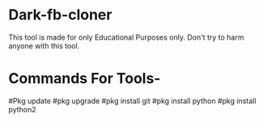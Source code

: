 # Dark-fb-cloner
This tool is made for only Educational Purposes only. Don't try to harm anyone with this tool.
# Commands For Tools-
#Pkg update
#pkg upgrade
#pkg install git
#pkg install python
#pkg install python2
